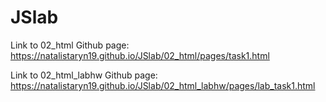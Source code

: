 # JSlab
Link to  	02_html Github page: https://natalistaryn19.github.io/JSlab/02_html/pages/task1.html

Link to   02_html_labhw Github page: https://natalistaryn19.github.io/JSlab/02_html_labhw/pages/lab_task1.html
